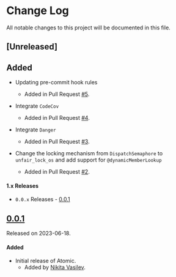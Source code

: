 # Change Log
All notable changes to this project will be documented in this file.

## [Unreleased]

## Added
- Updating pre-commit hook rules
  - Added in Pull Request [#5](https://github.com/space-code/atomic/pull/5).

- Integrate `CodeCov`
  - Added in Pull Request [#4](https://github.com/space-code/atomic/pull/4).

- Integrate `Danger`
  - Added in Pull Request [#3](https://github.com/space-code/atomic/pull/3).

- Change the locking mechanism from `DispatchSemaphore` to `unfair_lock_os` and add support for `@dynamicMemberLookup`
  - Added in Pull Request [#2](https://github.com/space-code/atomic/pull/2).

#### 1.x Releases
- `0.0.x` Releases - [0.0.1](#100)

## [0.0.1](https://github.com/space-code/atomic/releases/tag/0.0.1)
Released on 2023-06-18.

#### Added
- Initial release of Atomic.
  - Added by [Nikita Vasilev](https://github.com/nik3212).